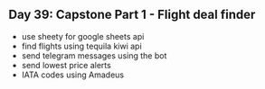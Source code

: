 ## Day 39: Capstone Part 1 - Flight deal finder

- use sheety for google sheets api
- find flights using tequila kiwi api
- send telegram messages using the bot
- send lowest price alerts
- IATA codes using Amadeus 
